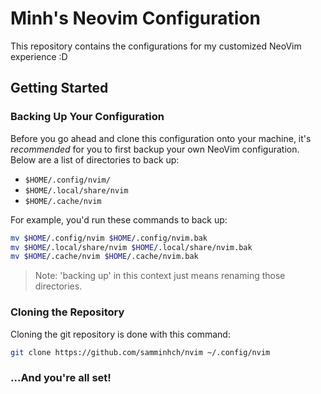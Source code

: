 # Minh's Neovim Configuration

This repository contains the configurations for my customized NeoVim experience :D

## Getting Started

### Backing Up Your Configuration

Before you go ahead and clone this configuration onto your machine, it's *recommended*
for you to first backup your own NeoVim configuration. Below are a list of directories
to back up:

- `$HOME/.config/nvim/`
- `$HOME/.local/share/nvim`
- `$HOME/.cache/nvim`

For example, you'd run these commands to back up:

```sh
mv $HOME/.config/nvim $HOME/.config/nvim.bak
mv $HOME/.local/share/nvim $HOME/.local/share/nvim.bak
mv $HOME/.cache/nvim $HOME/.cache/nvim.bak
```

> Note: 'backing up' in this context just means renaming
> those directories.

### Cloning the Repository

Cloning the git repository is done with this command:

```sh
git clone https://github.com/samminhch/nvim ~/.config/nvim
```

### ...And you're all set!
